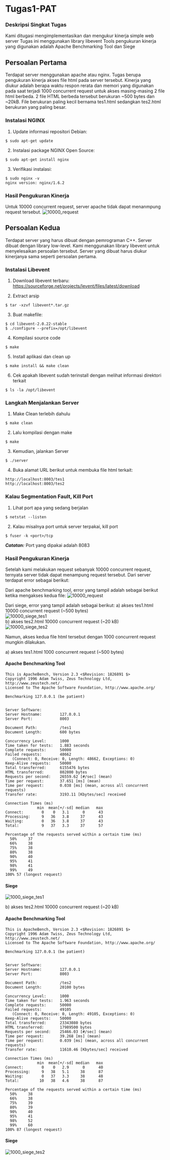 # Tugas1-PAT
### Deskripsi Singkat Tugas
Kami ditugasi mengimplementasikan dan mengukur kinerja simple web server
Tugas ini menggunakan library libevent
Tools pengukuran kinerja yang digunakan adalah Apache Benchmarking Tool dan Siege

## Persoalan Pertama
Terdapat server menggunakan apache atau nginx. Tugas berupa pengukuran kinerja akses file html pada server tersebut.
Kinerja yang diukur adalah berapa waktu respon rerata dan memori yang digunakan pada saat terjadi 1000 concurrent request untuk akses masing-masing 2 file html berbeda. 2 file HTML berbeda tersebut berukuran ~500 bytes dan ~20kB. File berukuran paling kecil bernama tes1.html sedangkan tes2.html berukuran yang paling besar.

### Instalasi NGINX

1) Update informasi repositori Debian:
```
$ sudo apt-get update
```
2) Instalasi package NGINX Open Source:
```
$ sudo apt-get install nginx
```
3) Verifikasi instalasi:
```
$ sudo nginx -v
nginx version: nginx/1.6.2
```

### Hasil Pengukuran Kinerja
Untuk 10000 concurrent request, server apache tidak dapat menanmpung request tersebut.
![10000_request](Screenshot/10000_request.png)

## Persoalan Kedua
Terdapat server yang harus dibuat dengan pemrograman C++. Server dibuat dengan library low-level. Kami menggunakan library libevent untuk menyelesaikan persoalan tersebut. Server yang dibuat harus diukur kinerjanya sama seperti persoalan pertama.

### Instalasi Libevent
1) Download libevent terbaru:
https://sourceforge.net/projects/levent/files/latest/download

2) Extract arsip
```
$ tar -xzvf libevent*.tar.gz
```

3) Buat makefile:
```
$ cd libevent-2.0.22-stable
$ ./configure --prefix=/opt/libevent
```

4) Kompilasi source code
```
$ make
```
5) Install aplikasi dan clean up
```
$ make install && make clean
```
6) Cek apakah libevent sudah terinstall dengan melihat informasi direktori terkait
```
$ ls -la /opt/libevent
```

### Langkah Menjalankan Server
1) Make Clean terlebih dahulu
```
$ make clean
```
2) Lalu kompilasi dengan make
```
$ make
```
3) Kemudian, jalankan Server
```
$ ./server
```
4) Buka alamat URL berikut untuk membuka file html terkait:
```
http://localhost:8003/tes1
http://localhost:8003/tes2
```
### Kalau Segmentation Fault, Kill Port
1) Lihat port apa yang sedang berjalan
```
$ netstat --listen
```
2) Kalau misalnya port untuk server terpakai, kill port
```
$ fuser -k <port>/tcp
```
***Catatan:*** Port yang dipakai adalah 8083

### Hasil Pengukuran Kinerja
Setelah kami melakukan request sebanyak 10000 concurrent request, ternyata server tidak dapat menampung request tersebut.
Dari server terdapat error sebagai berikut:

Dari apache benchmarking tool, error yang tampil adalah sebagai berikut ketika mengakses kedua file:
![10000_request](Screenshot/10000_request.png)

Dari siege, error yang tampil adalah sebagai berikut:
a) akses tes1.html 10000 concurrent request (~500 bytes)<br>
![10000_siege_tes1](Screenshot/10000_siege_tes1.JPG)
<br>b) akses tes2.html 10000 concurrent request (~20 kB)<br>
![10000_siege_tes2](Screenshot/10000_siege_tes2.png)

Namun, akses kedua file html tersebut dengan 1000 concurrent request mungkin dilakukan.

a) akses tes1.html 1000 concurrent request (~500 bytes)
#### Apache Benchmarking Tool
```
This is ApacheBench, Version 2.3 <$Revision: 1826891 $>
Copyright 1996 Adam Twiss, Zeus Technology Ltd, http://www.zeustech.net/
Licensed to The Apache Software Foundation, http://www.apache.org/

Benchmarking 127.0.0.1 (be patient)


Server Software:        
Server Hostname:        127.0.0.1
Server Port:            8003

Document Path:          /tes1
Document Length:        600 bytes

Concurrency Level:      1000
Time taken for tests:   1.883 seconds
Complete requests:      50000
Failed requests:        48662
   (Connect: 0, Receive: 0, Length: 48662, Exceptions: 0)
Keep-Alive requests:    50000
Total transferred:      6155476 bytes
HTML transferred:       802800 bytes
Requests per second:    26559.62 [#/sec] (mean)
Time per request:       37.651 [ms] (mean)
Time per request:       0.038 [ms] (mean, across all concurrent requests)
Transfer rate:          3193.11 [Kbytes/sec] received

Connection Times (ms)
              min  mean[+/-sd] median   max
Connect:        0    0   3.1      0      43
Processing:     9   36   3.8     37      43
Waiting:        0   36   3.8     37      43
Total:          9   37   3.3     37      57

Percentage of the requests served within a certain time (ms)
  50%     37
  66%     38
  75%     38
  80%     38
  90%     40
  95%     41
  98%     41
  99%     49
100% 57 (longest request)
```
#### Siege
![1000_siege_tes1](Screenshot/1000_siege_tes1.JPG)

b) akses tes2.html 10000 concurrent request (~20 kB)
#### Apache Benchmarking Tool
```
This is ApacheBench, Version 2.3 <$Revision: 1826891 $>
Copyright 1996 Adam Twiss, Zeus Technology Ltd, http://www.zeustech.net/
Licensed to The Apache Software Foundation, http://www.apache.org/

Benchmarking 127.0.0.1 (be patient)


Server Software:        
Server Hostname:        127.0.0.1
Server Port:            8003

Document Path:          /tes2
Document Length:        20100 bytes

Concurrency Level:      1000
Time taken for tests:   1.963 seconds
Complete requests:      50000
Failed requests:        49105
   (Connect: 0, Receive: 0, Length: 49105, Exceptions: 0)
Keep-Alive requests:    50000
Total transferred:      23343080 bytes
HTML transferred:       17989500 bytes
Requests per second:    25466.03 [#/sec] (mean)
Time per request:       39.268 [ms] (mean)
Time per request:       0.039 [ms] (mean, across all concurrent requests)
Transfer rate:          11610.46 [Kbytes/sec] received

Connection Times (ms)
              min  mean[+/-sd] median   max
Connect:        0    0   2.9      0      40
Processing:     9   38   5.1     38      87
Waiting:        0   37   3.3     38      48
Total:         10   38   4.6     38      87

Percentage of the requests served within a certain time (ms)
  50%     38
  66%     38
  75%     39
  80%     39
  90%     40
  95%     41
  98%     52
  99%     60
100% 87 (longest request)
```
#### Siege
![1000_siege_tes2](Screenshot/1000_siege_tes2.JPG)
